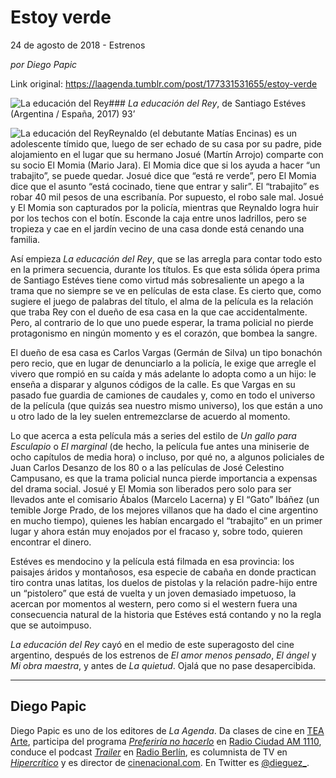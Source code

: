 # Estoy verde



24 de agosto de 2018 - Estrenos

_por Diego Papic_

Link original: https://laagenda.tumblr.com/post/177331531655/estoy-verde

![La educación del Rey](https://64.media.tumblr.com/b04e2eb58eb7bf8d1b0f78645a4a859d/tumblr_inline_pdyz6aZpD91t6q87u_500.jpg)### *La educación del Rey*, de Santiago Estéves (Argentina / España, 2017) 93’

![La educación del Rey](https://64.media.tumblr.com/b04e2eb58eb7bf8d1b0f78645a4a859d/tumblr_inline_pdyz6aZpD91t6q87u_400.jpg)Reynaldo (el debutante Matías Encinas) es un adolescente tímido que, luego de ser echado de su casa por su padre, pide alojamiento en el lugar que su hermano Josué (Martín Arrojo) comparte con su socio El Momia (Mario Jara). El Momia dice que si los ayuda a hacer “un trabajito”, se puede quedar. Josué dice que “está re verde”, pero El Momia dice que el asunto “está cocinado, tiene que entrar y salir”. El “trabajito” es robar 40 mil pesos de una escribanía. Por supuesto, el robo sale mal. Josué y El Momia son capturados por la policía, mientras que Reynaldo logra huir por los techos con el botín. Esconde la caja entre unos ladrillos, pero se tropieza y cae en el jardín vecino de una casa donde está cenando una familia.

Así empieza *La educación del Rey*, que se las arregla para contar todo esto en la primera secuencia, durante los títulos. Es que esta sólida ópera prima de Santiago Estéves tiene como virtud más sobresaliente un apego a la trama que no siempre se ve en películas de esta clase. Es cierto que, como sugiere el juego de palabras del título, el alma de la película es la relación que traba Rey con el dueño de esa casa en la que cae accidentalmente. Pero, al contrario de lo que uno puede esperar, la trama policial no pierde protagonismo en ningún momento y es el corazón, que bombea la sangre.

El dueño de esa casa es Carlos Vargas (Germán de Silva) un tipo bonachón pero recio, que en lugar de denunciarlo a la policía, le exige que arregle el vivero que rompió en su caída y más adelante lo adopta como a un hijo: le enseña a disparar y algunos códigos de la calle. Es que Vargas en su pasado fue guardia de camiones de caudales y, como en todo el universo de la película (que quizás sea nuestro mismo universo), los que están a uno u otro lado de la ley suelen entremezclarse de acuerdo al momento.

Lo que acerca a esta película más a series del estilo de *Un gallo para Esculapio* o *El marginal* (de hecho, la película fue antes una miniserie de ocho capítulos de media hora) o incluso, por qué no, a algunos policiales de Juan Carlos Desanzo de los 80 o a las películas de José Celestino Campusano, es que la trama policial nunca pierde importancia a expensas del drama social. Josué y El Momia son liberados pero solo para ser llevados ante el comisario Ábalos (Marcelo Lacerna) y El “Gato” Ibáñez (un temible Jorge Prado, de los mejores villanos que ha dado el cine argentino en mucho tiempo), quienes les habían encargado el “trabajito” en un primer lugar y ahora están muy enojados por el fracaso y, sobre todo, quieren encontrar el dinero.

Estéves es mendocino y la película está filmada en esa provincia: los paisajes áridos y montañosos, esa especie de cabaña en donde practican tiro contra unas latitas, los duelos de pistolas y la relación padre-hijo entre un “pistolero” que está de vuelta y un joven demasiado impetuoso, la acercan por momentos al western, pero como si el western fuera una consecuencia natural de la historia que Estéves está contando y no la regla que se autoimpuso.

*La educación del Rey* cayó en el medio de este superagosto del cine argentino, después de los estrenos de *El amor menos pensado*, *El ángel* y *Mi obra maestra*, y antes de *La quietud*. Ojalá que no pase desapercibida.

  




---

 Diego Papic
------------

 Diego Papic es uno de los editores de *La Agenda*. Da clases de cine en [TEA Arte](http://tea-arte.com.ar/), participa del programa *[Preferiría no hacerlo](http://preferiria-no-hacerlo.tumblr.com/)* en [Radio Ciudad AM 1110](http://www.buenosaires.gob.ar/radiociudad), conduce el podcast *[Trailer](http://www.radioberlin.com.ar/programas/trailer)* en [Radio Berlín](http://www.radioberlin.com.ar/), es columnista de TV en *[Hipercrítico](http://hipercritico.com/)* y es director de [cinenacional.com](http://www.cinenacional.com/). En Twitter es [@dieguez\_](https://twitter.com/dieguez_). 

